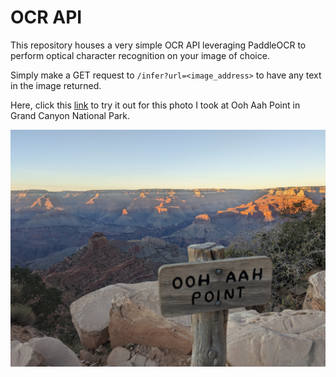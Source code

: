 # OCR API

This repository houses a very simple OCR API leveraging PaddleOCR to perform optical character recognition on your image of choice.

Simply make a GET request to `/infer?url=<image_address>` to have any text in the image returned.

Here, click this [link](https://ocr.benjibuiltit.dev/infer?url=https://raw.githubusercontent.com/benjibuiltit/ocr-api/oohaah.jpg) to try it out for this photo I took at Ooh Aah Point in Grand Canyon National Park.

![ooh aah point](oohaah.jpg)
